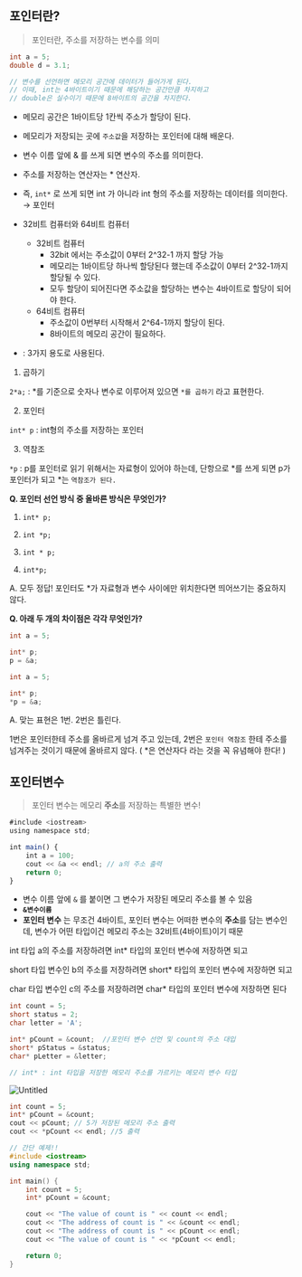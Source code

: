 ## 포인터란?

> 포인터란, 주소를 저장하는 변수를 의미
> 

```cpp
int a = 5;
double d = 3.1;

// 변수를 선언하면 메모리 공간에 데이터가 들어가게 된다.
// 이때, int는 4바이트이기 때문에 해당하는 공간만큼 차지하고
// double은 실수이기 때문에 8바이트의 공간을 차지한다.
```

- 메모리 공간은 1바이트당 1칸씩 주소가 할당이 된다.
- 메모리가 저장되는 곳에 `주소값`을 저장하는 포인터에 대해 배운다.

- 변수 이름 앞에 & 를 쓰게 되면 변수의 주소를 의미한다.
- 주소를 저장하는 연산자는 * 연산자.
- 즉, `int*` 로 쓰게 되면 int 가 아니라 int 형의 주소를 저장하는 데이터를 의미한다. → 포인터

- 32비트 컴퓨터와 64비트 컴퓨터
    - 32비트 컴퓨터
        - 32bit 에서는 주소값이 0부터 2^32-1 까지 할당 가능
        - 메모리는 1바이트당 하나씩 할당된다 했는데 주소값이 0부터 2^32-1까지 할당될 수 있다.
        - 모두 할당이 되어진다면 주소값을 할당하는 변수는 4바이트로 할당이 되어야 한다.
    - 64비트 컴퓨터
        - 주소값이 0번부터 시작해서 2^64-1까지 할당이 된다.
        - 8바이트의 메모리 공간이 필요하다.

* : 3가지 용도로 사용된다.

1) 곱하기

`2*a;` : *를 기준으로 숫자나 변수로 이루어져 있으면 `*를 곱하기` 라고 표현한다.

2) 포인터

`int* p` : int형의 주소를 저장하는 포인터 

3) 역참조

`*p` : p를 포인터로 읽기 위해서는 자료형이 있어야 하는데, 단항으로 *를 쓰게 되면 p가 포인터가 되고 *는 `역참조가 된다.`

**Q. 포인터 선언 방식 중 올바른 방식은 무엇인가?**

1) `int* p;`

2) `int *p;`

3) `int * p;`

4) `int*p;`

A. 모두 정답! 포인터도 *가 자료형과 변수 사이에만 위치한다면 띄어쓰기는 중요하지 않다.

**Q. 아래 두 개의 차이점은 각각 무엇인가?**

```cpp
int a = 5;

int* p;
p = &a;
```

```cpp
int a = 5;

int* p;
*p = &a;
```

A. 맞는 표현은 1번. 2번은 틀린다.

1번은 포인터한테 주소를 올바르게 넘겨 주고 있는데, 2번은 `포인터 역참조` 한테 주소를 넘겨주는 것이기 때문에 올바르지 않다. ( *은 연산자다 라는 것을 꼭 유념해야 한다! )

## 포인터변수

> 포인터 변수는 메모리 **주소**를 저장하는 특별한 변수!
> 

```jsx
#include <iostream>
using namespace std;

int main() {
	int a = 100;
	cout << &a << endl; // a의 주소 출력
	return 0;
}
```

- 변수 이름 앞에 `&` 를 붙이면 그 변수가 저장된 메모리 주소를 볼 수 있음
- **`&변수이름`**
- **포인터 변수** 는 무조건 4바이트, 포인터 변수는 어떠한 변수의 **주소**를 담는 변수인데, 변수가 어떤 타입이건 메모리 주소는 32비트(4바이트)이기 때문

int 타입 a의 주소를 저장하려면 int* 타입의 포인터 변수에 저장하면 되고

short 타입 변수인 b의 주소를 저장하려면 short* 타입의 포인터 변수에 저장하면 되고

char 타입 변수인 c의 주소를 저장하려면 char* 타입의 포인터 변수에 저장하면 된다

```cpp
int count = 5;
short status = 2;
char letter = 'A';

int* pCount = &count;  //포인터 변수 선언 및 count의 주소 대입
short* pStatus = &status;
char* pLetter = &letter;

// int* : int 타입을 저장한 메모리 주소를 가르키는 메모리 변수 타입
```

![Untitled](https://github.com/kyuriiii/cpp-study/assets/47288015/a47a24ee-d9f5-4df3-976b-d6c66f3a1310)

```cpp
int count = 5;
int* pCount = &count;
cout << pCount; // 5가 저장된 메모리 주소 출력
cout << *pCount << endl; //5 출력
```

```cpp
// 간단 예제!!
#include <iostream>
using namespace std;

int main() {
  	int count = 5;
  	int* pCount = &count;

  	cout << "The value of count is " << count << endl;
  	cout << "The address of count is " << &count << endl;
  	cout << "The address of count is " << pCount << endl;
  	cout << "The value of count is " << *pCount << endl;

  	return 0;
}
```